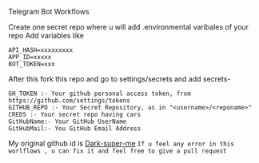 Telegram Bot Workflows 

Create one secret repo where u will add .environmental varibales of your repo
Add variables like 
```text
API_HASH=xxxxxxxxx
APP_ID=xxxxx
BOT_TOKEN=xxx
```
 
After this fork this repo and go to settings/secrets and add secrets-
```text
GH_TOKEN :- Your github personal access token, from https://github.com/settings/tokens
GITHUB_REPO :- Your Secret Repository, as in "<username>/<reponame>"
CREDS :- Your secret repo having cars 
GitHubName:- Your GitHub UserName
GitHubMail:- You GitHub Email Address
```
My original github id is [Dark-super-me](github.com/Dark-super-me)
`If u feel any error in this worlflows , u can fix it and feel free to give a pull request`
